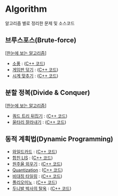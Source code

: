 # Algorithm
알고리즘 별로 정리한 문제 및 소스코드

## 브루스포스(Brute-force)
[[한눈에 보는 알고리즘](https://github.com/Eucha09/Algorithm/blob/main/bruteforce/explain.md)]
* [소풍](https://algospot.com/judge/problem/read/PICNIC) : ([C++ 코드](https://github.com/Eucha09/Algorithm/blob/main/bruteforce/picnic.cpp))
* [게임판 덮기](https://algospot.com/judge/problem/read/BOARDCOVER) : ([C++ 코드](https://github.com/Eucha09/Algorithm/blob/main/bruteforce/boardcover.cpp))
* [시계 맞추기](https://algospot.com/judge/problem/read/CLOCKSYNC) : ([C++ 코드](https://github.com/Eucha09/Algorithm/blob/main/bruteforce/clocksync.cpp))
## 분할 정복(Divide & Conquer)
[[한눈에 보는 알고리즘](https://github.com/Eucha09/Algorithm/blob/main/dc/explain.md)]
* [쿼드 트리 뒤집기](https://algospot.com/judge/problem/read/QUADTREE) : ([C++ 코드](https://github.com/Eucha09/Algorithm/blob/main/dc/quadtree.cpp))
* [울타리 잘라내기](https://algospot.com/judge/problem/read/FENCE) : ([C++ 코드](https://github.com/Eucha09/Algorithm/blob/main/dc/fence.cpp))
## 동적 계획법(Dynamic Programming)
* [와일드카드](https://algospot.com/judge/problem/read/WILDCARD) : ([C++ 코드](https://github.com/Eucha09/Algorithm/blob/main/dp/wildcard.cpp))
* [합친 LIS](https://algospot.com/judge/problem/read/JLIS) : ([C++ 코드](https://github.com/Eucha09/Algorithm/blob/main/dp/jlis.cpp))
* [원주율 외우기](https://algospot.com/judge/problem/read/PI) : ([C++ 코드](https://github.com/Eucha09/Algorithm/blob/main/dp/pi.cpp))
* [Quantization](https://algospot.com/judge/problem/read/QUANTIZE) : ([C++ 코드](https://github.com/Eucha09/Algorithm/blob/main/dp/quantize.cpp))
* [비대칭 타일링](https://algospot.com/judge/problem/read/ASYMTILING) : ([C++ 코드](https://github.com/Eucha09/Algorithm/blob/main/dp/asymtiling.cpp))
* [폴리오미노](https://algospot.com/judge/problem/read/POLY) : ([C++ 코드](https://github.com/Eucha09/Algorithm/blob/main/dp/poly.cpp))
* [두니발 박사의 탈옥](https://algospot.com/judge/problem/read/NUMB3RS) : ([C++ 코드](https://github.com/Eucha09/Algorithm/blob/main/dp/numb3rs.cpp))
